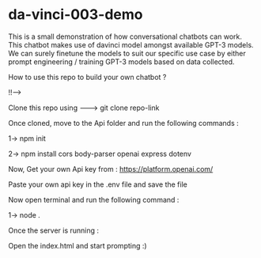 # da-vinci-003-demo

This is a small demonstration of how conversational chatbots can work.
This chatbot makes use of davinci model amongst available GPT-3 models.
We can surely finetune the models to suit our specific use case by either prompt engineering / training GPT-3 models based on data collected.


How to use this repo to build your own chatbot ? 



!!--> 

Clone this repo using ---> git clone repo-link

Once cloned, move to the Api folder and run the following commands :

1-> npm init


2-> npm install cors body-parser openai express dotenv

Now, Get your own Api key from : https://platform.openai.com/

Paste your own api key in the .env file and save the file

Now open terminal and run the following command :

1-> node .

Once the server is running :

Open the index.html and start prompting :)


